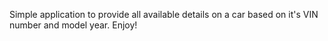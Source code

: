 Simple application to provide all available details on a car based on it's VIN number and model year. Enjoy!